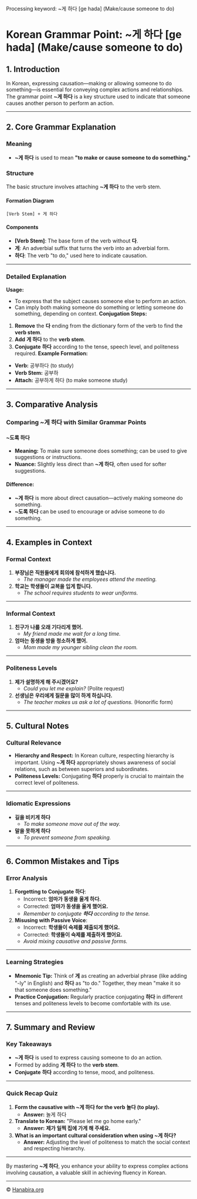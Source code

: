 Processing keyword: ~게 하다 [ge hada] (Make/cause someone to do)
# Korean Grammar Point: ~게 하다 [ge hada] (Make/cause someone to do)

## 1. Introduction
In Korean, expressing causation—making or allowing someone to do something—is essential for conveying complex actions and relationships. The grammar point **~게 하다** is a key structure used to indicate that someone causes another person to perform an action.

---
## 2. Core Grammar Explanation
### Meaning
- **~게 하다** is used to mean **"to make or cause someone to do something."**
### Structure
The basic structure involves attaching **~게 하다** to the verb stem.
#### Formation Diagram
```
[Verb Stem] + 게 하다
```
#### Components
- **[Verb Stem]**: The base form of the verb without **다**.
- **게**: An adverbial suffix that turns the verb into an adverbial form.
- **하다**: The verb "to do," used here to indicate causation.
---
### Detailed Explanation
**Usage:**
- To express that the subject causes someone else to perform an action.
- Can imply both making someone do something or letting someone do something, depending on context.
**Conjugation Steps:**
1. **Remove** the **다** ending from the dictionary form of the verb to find the **verb stem**.
2. **Add** **게 하다** to the **verb stem**.
3. **Conjugate** **하다** according to the tense, speech level, and politeness required.
**Example Formation:**
- **Verb:** 공부하다 (to study)
- **Verb Stem:** 공부하
- **Attach:** 공부하게 하다 (to make someone study)
---
## 3. Comparative Analysis
### Comparing **~게 하다** with Similar Grammar Points
#### **~도록 하다**
- **Meaning:** To make sure someone does something; can be used to give suggestions or instructions.
- **Nuance:** Slightly less direct than **~게 하다**, often used for softer suggestions.
#### **Difference:**
- **~게 하다** is more about direct causation—actively making someone do something.
- **~도록 하다** can be used to encourage or advise someone to do something.
---
## 4. Examples in Context
### Formal Context
1. **부장님은 직원들에게 회의에 참석하게 했습니다.**
   - *The manager made the employees attend the meeting.*
2. **학교는 학생들이 교복을 입게 합니다.**
   - *The school requires students to wear uniforms.*
---
### Informal Context
1. **친구가 나를 오래 기다리게 했어.**
   - *My friend made me wait for a long time.*
2. **엄마는 동생을 방을 청소하게 했어.**
   - *Mom made my younger sibling clean the room.*
---
### Politeness Levels
1. **제가 설명하게 해 주시겠어요?**
   - *Could you let me explain?* (Polite request)
2. **선생님은 우리에게 질문을 많이 하게 하십니다.**
   - *The teacher makes us ask a lot of questions.* (Honorific form)
---
## 5. Cultural Notes
### Cultural Relevance
- **Hierarchy and Respect:** In Korean culture, respecting hierarchy is important. Using **~게 하다** appropriately shows awareness of social relations, such as between superiors and subordinates.
- **Politeness Levels:** Conjugating **하다** properly is crucial to maintain the correct level of politeness.
---
### Idiomatic Expressions
- **길을 비키게 하다**
  - *To make someone move out of the way.*
- **말을 못하게 하다**
  - *To prevent someone from speaking.*
---
## 6. Common Mistakes and Tips
### Error Analysis
1. **Forgetting to Conjugate **하다****:
   - Incorrect: **엄마가 동생을 울게 하다.**
   - Corrected: **엄마가 동생을 울게 했어요.**
   - *Remember to conjugate **하다** according to the tense.*
2. **Misusing with Passive Voice**:
   - Incorrect: **학생들이 숙제를 제출되게 했어요.**
   - Corrected: **학생들이 숙제를 제출하게 했어요.**
   - *Avoid mixing causative and passive forms.*
---
### Learning Strategies
- **Mnemonic Tip:** Think of **게** as creating an adverbial phrase (like adding "-ly" in English) and **하다** as "to do." Together, they mean "make it so that someone does something."
- **Practice Conjugation:** Regularly practice conjugating **하다** in different tenses and politeness levels to become comfortable with its use.
---
## 7. Summary and Review
### Key Takeaways
- **~게 하다** is used to express causing someone to do an action.
- Formed by adding **게 하다** to the **verb stem**.
- **Conjugate** **하다** according to tense, mood, and politeness.
---
### Quick Recap Quiz
1. **Form the causative with **~게 하다** for the verb **놀다** (to play).**
   - **Answer:** 놀게 하다
2. **Translate to Korean:** "Please let me go home early."
   - **Answer:** **제가 일찍 집에 가게 해 주세요.**
3. **What is an important cultural consideration when using **~게 하다**?**
   - **Answer:** Adjusting the level of politeness to match the social context and respecting hierarchy.
---
By mastering **~게 하다**, you enhance your ability to express complex actions involving causation, a valuable skill in achieving fluency in Korean.

---
© [Hanabira.org](https://hanabira.org)
